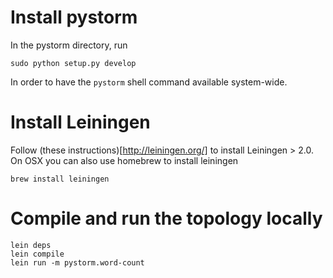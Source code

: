 # Install pystorm

In the pystorm directory, run

    sudo python setup.py develop

In order to have the `pystorm` shell command available system-wide.


# Install Leiningen

Follow (these instructions)[http://leiningen.org/] to install Leiningen > 2.0.
On OSX you can also use homebrew to install leiningen

    brew install leiningen


# Compile and run the topology locally

    lein deps
    lein compile
    lein run -m pystorm.word-count
